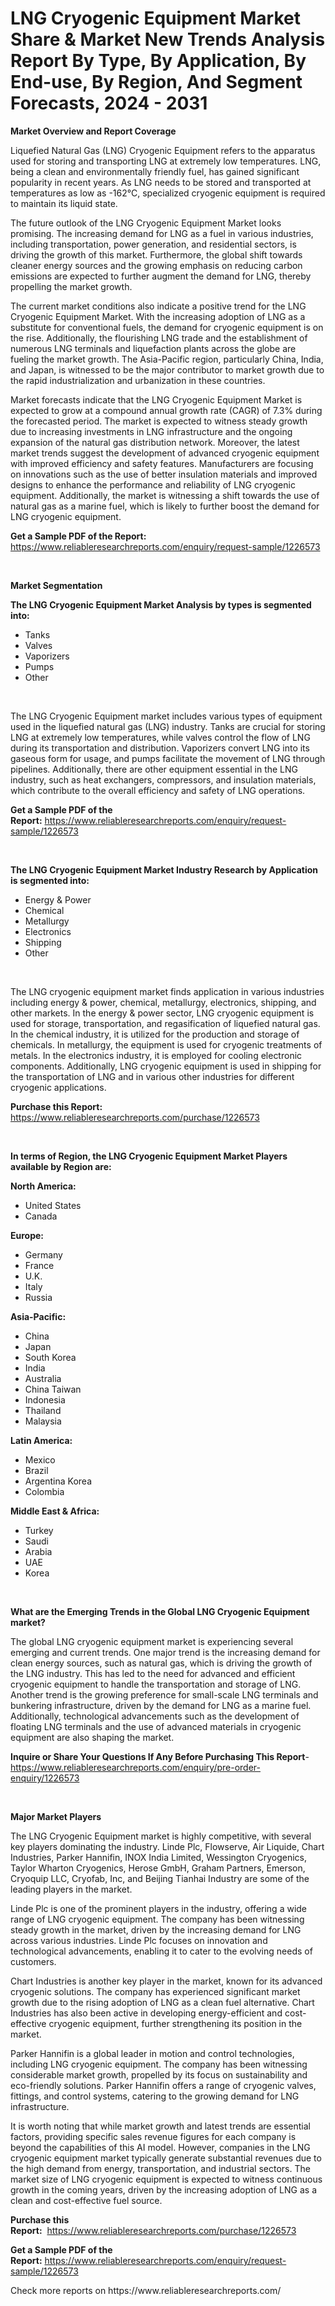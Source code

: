 <p><h1>LNG Cryogenic Equipment Market Share & Market New Trends Analysis Report By Type, By Application, By End-use, By Region, And Segment Forecasts, 2024 - 2031</h1></p><p><strong>Market Overview and Report Coverage</strong></p>
<p><p>Liquefied Natural Gas (LNG) Cryogenic Equipment refers to the apparatus used for storing and transporting LNG at extremely low temperatures. LNG, being a clean and environmentally friendly fuel, has gained significant popularity in recent years. As LNG needs to be stored and transported at temperatures as low as -162°C, specialized cryogenic equipment is required to maintain its liquid state.</p><p>The future outlook of the LNG Cryogenic Equipment Market looks promising. The increasing demand for LNG as a fuel in various industries, including transportation, power generation, and residential sectors, is driving the growth of this market. Furthermore, the global shift towards cleaner energy sources and the growing emphasis on reducing carbon emissions are expected to further augment the demand for LNG, thereby propelling the market growth.</p><p>The current market conditions also indicate a positive trend for the LNG Cryogenic Equipment Market. With the increasing adoption of LNG as a substitute for conventional fuels, the demand for cryogenic equipment is on the rise. Additionally, the flourishing LNG trade and the establishment of numerous LNG terminals and liquefaction plants across the globe are fueling the market growth. The Asia-Pacific region, particularly China, India, and Japan, is witnessed to be the major contributor to market growth due to the rapid industrialization and urbanization in these countries.</p><p>Market forecasts indicate that the LNG Cryogenic Equipment Market is expected to grow at a compound annual growth rate (CAGR) of 7.3% during the forecasted period. The market is expected to witness steady growth due to increasing investments in LNG infrastructure and the ongoing expansion of the natural gas distribution network. Moreover, the latest market trends suggest the development of advanced cryogenic equipment with improved efficiency and safety features. Manufacturers are focusing on innovations such as the use of better insulation materials and improved designs to enhance the performance and reliability of LNG cryogenic equipment. Additionally, the market is witnessing a shift towards the use of natural gas as a marine fuel, which is likely to further boost the demand for LNG cryogenic equipment.</p></p>
<p><strong>Get a Sample PDF of the Report:</strong> <a href="https://www.reliableresearchreports.com/enquiry/request-sample/1226573">https://www.reliableresearchreports.com/enquiry/request-sample/1226573</a></p>
<p>&nbsp;</p>
<p><strong>Market Segmentation</strong></p>
<p><strong>The LNG Cryogenic Equipment Market Analysis by types is segmented into:</strong></p>
<p><ul><li>Tanks</li><li>Valves</li><li>Vaporizers</li><li>Pumps</li><li>Other</li></ul></p>
<p>&nbsp;</p>
<p><p>The LNG Cryogenic Equipment market includes various types of equipment used in the liquefied natural gas (LNG) industry. Tanks are crucial for storing LNG at extremely low temperatures, while valves control the flow of LNG during its transportation and distribution. Vaporizers convert LNG into its gaseous form for usage, and pumps facilitate the movement of LNG through pipelines. Additionally, there are other equipment essential in the LNG industry, such as heat exchangers, compressors, and insulation materials, which contribute to the overall efficiency and safety of LNG operations.</p></p>
<p><strong>Get a Sample PDF of the Report:</strong>&nbsp;<a href="https://www.reliableresearchreports.com/enquiry/request-sample/1226573">https://www.reliableresearchreports.com/enquiry/request-sample/1226573</a></p>
<p>&nbsp;</p>
<p><strong>The LNG Cryogenic Equipment Market Industry Research by Application is segmented into:</strong></p>
<p><ul><li>Energy & Power</li><li>Chemical</li><li>Metallurgy</li><li>Electronics</li><li>Shipping</li><li>Other</li></ul></p>
<p>&nbsp;</p>
<p><p>The LNG cryogenic equipment market finds application in various industries including energy & power, chemical, metallurgy, electronics, shipping, and other markets. In the energy & power sector, LNG cryogenic equipment is used for storage, transportation, and regasification of liquefied natural gas. In the chemical industry, it is utilized for the production and storage of chemicals. In metallurgy, the equipment is used for cryogenic treatments of metals. In the electronics industry, it is employed for cooling electronic components. Additionally, LNG cryogenic equipment is used in shipping for the transportation of LNG and in various other industries for different cryogenic applications.</p></p>
<p><strong>Purchase this Report:</strong>&nbsp; <a href="https://www.reliableresearchreports.com/purchase/1226573">https://www.reliableresearchreports.com/purchase/1226573</a></p>
<p>&nbsp;</p>
<p><strong>In terms of Region, the LNG Cryogenic Equipment Market Players available by Region are:</strong></p>
<p>
    <p> <strong> North America: </strong>
        <ul>
            <li>United States</li>
            <li>Canada</li>
        </ul>
        </p> 
    <p> <strong> Europe: </strong>
        <ul>
            <li>Germany</li>
            <li>France</li>
            <li>U.K.</li>
            <li>Italy</li>
            <li>Russia</li>
        </ul>
        </p> 
    <p> <strong> Asia-Pacific: </strong>
        <ul>
            <li>China</li>
            <li>Japan</li>
            <li>South Korea</li>
            <li>India</li>
            <li>Australia</li>
            <li>China Taiwan</li>
            <li>Indonesia</li>
            <li>Thailand</li>
            <li>Malaysia</li>
        </ul>
        </p> 
    <p> <strong> Latin America: </strong>
        <ul>
            <li>Mexico</li>
            <li>Brazil</li>
            <li>Argentina Korea</li>
            <li>Colombia</li>
        </ul>
        </p> 
    <p> <strong> Middle East & Africa: </strong>
        <ul>
            <li>Turkey</li>
            <li>Saudi</li>
            <li>Arabia</li>
            <li>UAE</li>
            <li>Korea</li>
        </ul>
    </p>
    </p>
<p>&nbsp;</p>
<p><strong>What are the Emerging Trends in the Global LNG Cryogenic Equipment market?</strong></p>
<p><p>The global LNG cryogenic equipment market is experiencing several emerging and current trends. One major trend is the increasing demand for clean energy sources, such as natural gas, which is driving the growth of the LNG industry. This has led to the need for advanced and efficient cryogenic equipment to handle the transportation and storage of LNG. Another trend is the growing preference for small-scale LNG terminals and bunkering infrastructure, driven by the demand for LNG as a marine fuel. Additionally, technological advancements such as the development of floating LNG terminals and the use of advanced materials in cryogenic equipment are also shaping the market.</p></p>
<p><strong>Inquire or Share Your Questions If Any Before Purchasing This Report</strong>- <a href="https://www.reliableresearchreports.com/enquiry/pre-order-enquiry/1226573">https://www.reliableresearchreports.com/enquiry/pre-order-enquiry/1226573</a></p>
<p>&nbsp;</p>
<p><strong>Major Market Players</strong></p>
<p><p>The LNG Cryogenic Equipment market is highly competitive, with several key players dominating the industry. Linde Plc, Flowserve, Air Liquide, Chart Industries, Parker Hannifin, INOX India Limited, Wessington Cryogenics, Taylor Wharton Cryogenics, Herose GmbH, Graham Partners, Emerson, Cryoquip LLC, Cryofab, Inc, and Beijing Tianhai Industry are some of the leading players in the market. </p><p>Linde Plc is one of the prominent players in the industry, offering a wide range of LNG cryogenic equipment. The company has been witnessing steady growth in the market, driven by the increasing demand for LNG across various industries. Linde Plc focuses on innovation and technological advancements, enabling it to cater to the evolving needs of customers. </p><p>Chart Industries is another key player in the market, known for its advanced cryogenic solutions. The company has experienced significant market growth due to the rising adoption of LNG as a clean fuel alternative. Chart Industries has also been active in developing energy-efficient and cost-effective cryogenic equipment, further strengthening its position in the market. </p><p>Parker Hannifin is a global leader in motion and control technologies, including LNG cryogenic equipment. The company has been witnessing considerable market growth, propelled by its focus on sustainability and eco-friendly solutions. Parker Hannifin offers a range of cryogenic valves, fittings, and control systems, catering to the growing demand for LNG infrastructure. </p><p>It is worth noting that while market growth and latest trends are essential factors, providing specific sales revenue figures for each company is beyond the capabilities of this AI model. However, companies in the LNG cryogenic equipment market typically generate substantial revenues due to the high demand from energy, transportation, and industrial sectors. The market size of LNG cryogenic equipment is expected to witness continuous growth in the coming years, driven by the increasing adoption of LNG as a clean and cost-effective fuel source.</p></p>
<p><strong>Purchase this Report:</strong>&nbsp;&nbsp;<a href="https://www.reliableresearchreports.com/purchase/1226573">https://www.reliableresearchreports.com/purchase/1226573</a></p>
<p></p>
<p><strong>Get a Sample PDF of the Report:</strong>&nbsp;<a href="https://www.reliableresearchreports.com/enquiry/request-sample/1226573">https://www.reliableresearchreports.com/enquiry/request-sample/1226573</a></p>
<p>Check more reports on https://www.reliableresearchreports.com/</p>